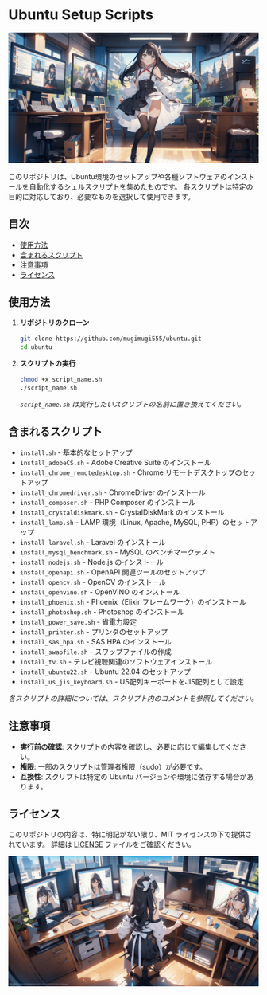 # Ubuntu Setup Scripts

![タイトル画像](assets/images/header.png)

このリポジトリは、Ubuntu環境のセットアップや各種ソフトウェアのインストールを自動化するシェルスクリプトを集めたものです。
各スクリプトは特定の目的に対応しており、必要なものを選択して使用できます。

## 目次

- [使用方法](#使用方法)
- [含まれるスクリプト](#含まれるスクリプト)
- [注意事項](#注意事項)
- [ライセンス](#ライセンス)

## 使用方法

1. **リポジトリのクローン**
   ```sh
   git clone https://github.com/mugimugi555/ubuntu.git
   cd ubuntu
   ```

2. **スクリプトの実行**
   ```sh
   chmod +x script_name.sh
   ./script_name.sh
   ```
   *`script_name.sh` は実行したいスクリプトの名前に置き換えてください。*

## 含まれるスクリプト

- `install.sh` - 基本的なセットアップ
- `install_adobeCS.sh` - Adobe Creative Suite のインストール
- `install_chrome_remotedesktop.sh` - Chrome リモートデスクトップのセットアップ
- `install_chromedriver.sh` - ChromeDriver のインストール
- `install_composer.sh` - PHP Composer のインストール
- `install_crystaldiskmark.sh` - CrystalDiskMark のインストール
- `install_lamp.sh` - LAMP 環境（Linux, Apache, MySQL, PHP）のセットアップ
- `install_laravel.sh` - Laravel のインストール
- `install_mysql_benchmark.sh` - MySQL のベンチマークテスト
- `install_nodejs.sh` - Node.js のインストール
- `install_openapi.sh` - OpenAPI 関連ツールのセットアップ
- `install_opencv.sh` - OpenCV のインストール
- `install_openvino.sh` - OpenVINO のインストール
- `install_phoenix.sh` - Phoenix（Elixir フレームワーク）のインストール
- `install_photoshop.sh` - Photoshop のインストール
- `install_power_save.sh` - 省電力設定
- `install_printer.sh` - プリンタのセットアップ
- `install_sas_hpa.sh` - SAS HPA のインストール
- `install_swapfile.sh` - スワップファイルの作成
- `install_tv.sh` - テレビ視聴関連のソフトウェアインストール
- `install_ubuntu22.sh` - Ubuntu 22.04 のセットアップ
- `install_us_jis_keyboard.sh` - US配列キーボードをJIS配列として設定

*各スクリプトの詳細については、スクリプト内のコメントを参照してください。*

## 注意事項

- **実行前の確認**: スクリプトの内容を確認し、必要に応じて編集してください。
- **権限**: 一部のスクリプトは管理者権限（sudo）が必要です。
- **互換性**: スクリプトは特定の Ubuntu バージョンや環境に依存する場合があります。

## ライセンス

このリポジトリの内容は、特に明記がない限り、MIT ライセンスの下で提供されています。
詳細は [LICENSE](LICENSE) ファイルをご確認ください。

![タイトル画像](assets/images/footer.png)
